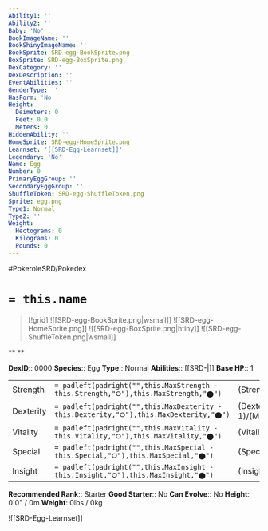 ```yaml
---
Ability1: ''
Ability2: ''
Baby: 'No'
BookImageName: ''
BookShinyImageName: ''
BookSprite: SRD-egg-BookSprite.png
BoxSprite: SRD-egg-BoxSprite.png
DexCategory: ''
DexDescription: ''
EventAbilities: ''
GenderType: ''
HasForm: 'No'
Height:
  Deimeters: 0
  Feet: 0.0
  Meters: 0
HiddenAbility: ''
HomeSprite: SRD-egg-HomeSprite.png
Learnset: '[[SRD-Egg-Learnset]]'
Legendary: 'No'
Name: Egg
Number: 0
PrimaryEggGroup: ''
SecondaryEggGroup: ''
ShuffleToken: SRD-egg-ShuffleToken.png
Sprite: egg.png
Type1: Normal
Type2: ''
Weight:
  Hectograms: 0
  Kilograms: 0
  Pounds: 0
---
```


#PokeroleSRD/Pokedex

# `= this.name`

> [!grid]
> ![[SRD-egg-BookSprite.png|wsmall]]
> ![[SRD-egg-HomeSprite.png]]
> ![[SRD-egg-BoxSprite.png|htiny]]
> ![[SRD-egg-ShuffleToken.png|wsmall]]


**
**

**DexID**:: 0000
**Species**:: Egg
**Type**:: Normal
**Abilities**:: [[SRD-|]]
**Base HP**:: 1

|           |                                                                                        |                                          |
| --------- | -------------------------------------------------------------------------------------- | ---------------------------------------- |
| Strength  | `= padleft(padright("",this.MaxStrength - this.Strength,"⭘"),this.MaxStrength,"⬤")`    | (Strength::1)/(MaxStrength::1)   |
| Dexterity | `= padleft(padright("",this.MaxDexterity - this.Dexterity,"⭘"),this.MaxDexterity,"⬤")` | (Dexterity:: 1)/(MaxDexterity::1) |
| Vitality  | `= padleft(padright("",this.MaxVitality - this.Vitality,"⭘"),this.MaxVitality,"⬤")`    | (Vitality::1)/(MaxVitality::1)   |
| Special   | `= padleft(padright("",this.MaxSpecial - this.Special,"⭘"),this.MaxSpecial,"⬤")`       | (Special::1)/(MaxSpecial::1)     |
| Insight   | `= padleft(padright("",this.MaxInsight - this.Insight,"⭘"),this.MaxInsight,"⬤")`       | (Insight::1)/(MaxInsight::1)     |


**Recommended Rank**:: Starter
**Good Starter**:: No
**Can Evolve**:: No
**Height**: 0'0" / 0m
**Weight**: 0lbs / 0kg

![[SRD-Egg-Learnset]]